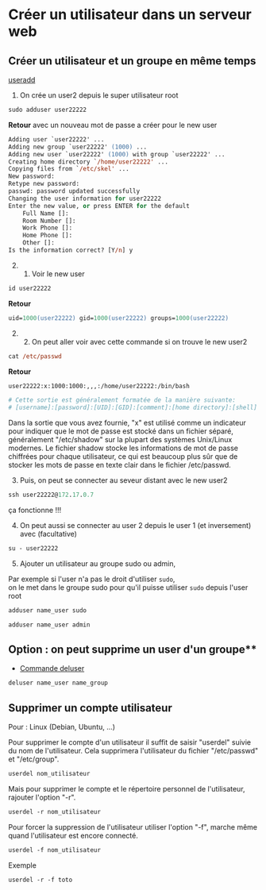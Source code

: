 # Créer un utilisateur dans un serveur web

## Créer un utilisateur et un groupe en même temps

[useradd](https://debian-facile.org/doc:systeme:useradd)

1. On crée un user2 depuis le super utilisateur root
```ps
sudo adduser user22222
```
**Retour** avec un nouveau mot de passe a créer pour le new user 
```ps
Adding user `user22222' ...
Adding new group `user22222' (1000) ...
Adding new user `user22222' (1000) with group `user22222' ...
Creating home directory `/home/user22222' ...
Copying files from `/etc/skel' ...
New password: 
Retype new password: 
passwd: password updated successfully
Changing the user information for user22222
Enter the new value, or press ENTER for the default
	Full Name []: 
	Room Number []: 
	Work Phone []: 
	Home Phone []: 
	Other []: 
Is the information correct? [Y/n] y
```

2. 1. Voir le new user 
```ps
id user22222
```
**Retour**
```ps
uid=1000(user22222) gid=1000(user22222) groups=1000(user22222)
```
2. 2. On peut aller voir avec cette commande si on trouve le new user2
```ps
cat /etc/passwd
```
**Retour**
```sh
user22222:x:1000:1000:,,,:/home/user22222:/bin/bash

# Cette sortie est généralement formatée de la manière suivante:
# [username]:[password]:[UID]:[GID]:[comment]:[home directory]:[shell]
```

Dans la sortie que vous avez fournie, "x" est utilisé comme un indicateur pour indiquer que le mot de passe est stocké dans un fichier séparé, généralement "/etc/shadow" sur la plupart des systèmes Unix/Linux modernes. Le fichier shadow stocke les informations de mot de passe chiffrées pour chaque utilisateur, ce qui est beaucoup plus sûr que de stocker les mots de passe en texte clair dans le fichier /etc/passwd.

3. Puis, on peut se connecter au seveur distant avec le new user2
 ```ps
ssh user22222@172.17.0.7
```

ça fonctionne !!!

4. On peut aussi se connecter au user 2 depuis le user 1 (et inversement) avec (facultative)
 ```ps
su - user22222
```

5. Ajouter un utilisateur au groupe sudo ou admin, 

Par exemple si l'user n'a pas le droit d'utiliser `sudo`, <br>
on le met dans le groupe sudo pour qu'il puisse utiliser `sudo` depuis l'user root
```ps
adduser name_user sudo

adduser name_user admin
```

## Option : on peut supprime un user d'un groupe**
- [Commande deluser](https://manpages.ubuntu.com/manpages/xenial/fr/man8/deluser.8.html)
```ps
deluser name_user name_group
```

## Supprimer un compte utilisateur

Pour : Linux (Debian, Ubuntu, ...)


Pour supprimer le compte d'un utilisateur il suffit de saisir "userdel" suivie du nom de l'utilisateur.
Cela supprimera l'utilisateur du fichier "/etc/passwd" et "/etc/group".
```ps
userdel nom_utilisateur
```


Mais pour supprimer le compte et le répertoire personnel de l'utilisateur, rajouter l'option "-r".
```ps
userdel -r nom_utilisateur
```


Pour forcer la suppression de l'utilisateur utiliser l'option "-f", marche même quand l'utilisateur est encore connecté.
```ps
userdel -f nom_utilisateur
```

Exemple
```ps
userdel -r -f toto
```